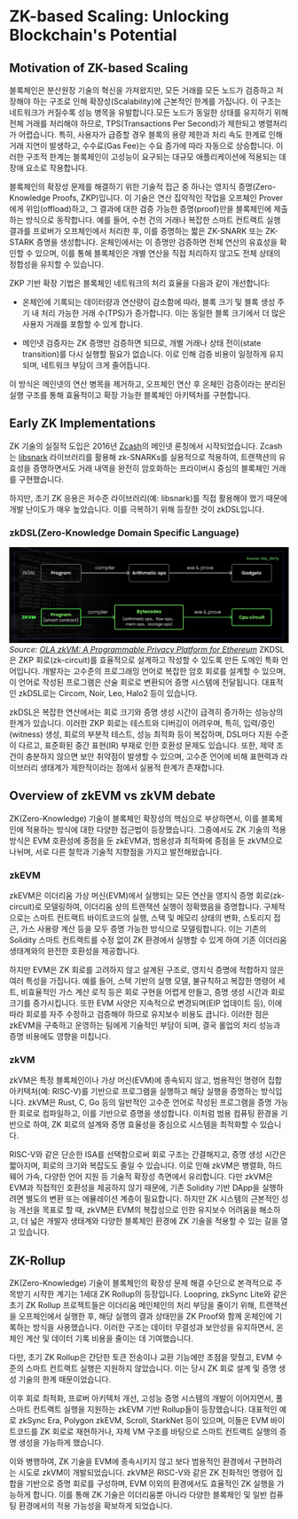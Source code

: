 # ZK-based Scaling: Unlocking Blockchain's Potential

## Motivation of ZK-based Scaling

블록체인은 분산원장 기술의 혁신을 가져왔지만, 모든 거래를 모든 노드가 검증하고 저장해야 하는 구조로 인해 확장성(Scalability)에 근본적인 한계를 가집니다. 이 구조는 네트워크가 커질수록 성능 병목을 유발합니다.모든 노드가 동일한 상태를 유지하기 위해 전체 거래를 처리해야 하므로, TPS(Transactions Per Second)가 제한되고 병렬처리가 어렵습니다. 특히, 사용자가 급증할 경우 블록의 용량 제한과 처리 속도 한계로 인해 거래 지연이 발생하고, 수수료(Gas Fee)는 수요 증가에 따라 자동으로 상승합니다. 이러한 구조적 한계는 블록체인이 고성능이 요구되는 대규모 애플리케이션에 적용되는 데 장애 요소로 작용합니다.

블록체인의 확장성 문제를 해결하기 위한 기술적 접근 중 하나는 영지식 증명(Zero-Knowledge Proofs, ZKP)입니다. 이 기술은 연산 집약적인 작업을 오프체인 Prover에게 위임(offload)하고, 그 결과에 대한 검증 가능한 증명(proof)만을 블록체인에 제출하는 방식으로 동작합니다. 예를 들어, 수천 건의 거래나 복잡한 스마트 컨트랙트 실행 결과를 프로버가 오프체인에서 처리한 후, 이를 증명하는 짧은 ZK-SNARK 또는 ZK-STARK 증명을 생성합니다. 온체인에서는 이 증명만 검증하면 전체 연산의 유효성을 확인할 수 있으며, 이를 통해 블록체인은 개별 연산을 직접 처리하지 않고도 전체 상태의 정합성을 유지할 수 있습니다. 

ZKP 기반 확장 기법은 블록체인 네트워크의 처리 효율을 다음과 같이 개선합니다:

- 온체인에 기록되는 데이터량과 연산량이 감소함에 따라, 블록 크기 및 블록 생성 주기 내 처리 가능한 거래 수(TPS)가 증가합니다. 이는 동일한 블록 크기에서 더 많은 사용자 거래를 포함할 수 있게 합니다.

- 메인넷 검증자는 ZK 증명만 검증하면 되므로, 개별 거래나 상태 전이(state transition)를 다시 실행할 필요가 없습니다. 이로 인해 검증 비용이 일정하게 유지되며, 네트워크 부담이 크게 줄어듭니다.

이 방식은 메인넷의 연산 병목을 제거하고, 오프체인 연산 후 온체인 검증이라는 분리된 실행 구조를 통해 효율적이고 확장 가능한 블록체인 아키텍처를 구현합니다.


## Early ZK Implementations

ZK 기술의 실질적 도입은 2016년 [Zcash](https://z.cash/)의 메인넷 론칭에서 시작되었습니다. Zcash는 [libsnark](https://github.com/scipr-lab/libsnark) 라이브러리를 활용해 zk-SNARKs를 실용적으로 적용하여, 트랜잭션의 유효성을 증명하면서도 거래 내역을 완전히 암호화하는 프라이버시 중심의 블록체인 거래를 구현했습니다. 

하지만, 초기 ZK 응용은 저수준 라이브러리(예: libsnark)를 직접 활용해야 했기 때문에 개발 난이도가 매우 높았습니다. 이를 극복하기 위해 등장한 것이 zkDSL입니다.


### zkDSL(Zero-Knowledge Domain Specific Language)
![zkDSL Overview](./img/zkdsl.png)
*Source: [OLA zkVM: A Programmable Privacy Platform for Ethereum](https://medium.com/@ola_zkzkvm/a-programmable-privacy-platform-for-ethereum-understanding-olas-design-principles-and-technical-8a47ff07e725)*
ZKDSL은 ZKP 회로(zk-circuit)를 효율적으로 설계하고 작성할 수 있도록 만든 도메인 특화 언어입니다. 개발자는 고수준의 프로그래밍 언어로 복잡한 암호 회로를 설계할 수 있으며, 이 언어로 작성된 프로그램은 산술 회로로 변환되어 증명 시스템에 전달됩니다. 대표적인 zkDSL로는 Circom, Noir, Leo, Halo2 등이 있습니다. 

zkDSL은 복잡한 연산에서는 회로 크기와 증명 생성 시간이 급격히 증가하는 성능상의 한계가 있습니다. 이러한 ZKP 회로는 테스트와 디버깅이 어려우며, 특히, 입력/증인(witness) 생성, 회로의 부분적 테스트, 성능 최적화 등이 복잡하며, DSL마다 지원 수준이 다르고, 표준화된 중간 표현(IR) 부재로 인한 호환성 문제도 있습니다. 또한, 제약 조건이 충분하지 않으면 보안 취약점이 발생할 수 있으며, 고수준 언어에 비해 표현력과 라이브러리 생태계가 제한적이라는 점에서 실용적 한계가 존재합니다.

## Overview of zkEVM vs zkVM debate

ZK(Zero-Knowledge) 기술이 블록체인 확장성의 핵심으로 부상하면서, 이를 블록체인에 적용하는 방식에 대한 다양한 접근법이 등장했습니다. 그중에서도 ZK 기술의 적용 방식은 EVM 호환성에 중점을 둔 zkEVM과, 범용성과 최적화에 중점을 둔 zkVM으로 나뉘며, 서로 다른 철학과 기술적 지향점을 가지고 발전해왔습니다.

### zkEVM
zkEVM은 이더리움 가상 머신(EVM)에서 실행되는 모든 연산을 영지식 증명 회로(zk-circuit)로 모델링하여, 이더리움 상의 트랜잭션 실행이 정확했음을 증명합니다. 구체적으로는 스마트 컨트랙트 바이트코드의 실행, 스택 및 메모리 상태의 변화, 스토리지 접근, 가스 사용량 계산 등을 모두 증명 가능한 방식으로 모델링합니다. 이는 기존의 Solidity 스마트 컨트랙트를 수정 없이 ZK 환경에서 실행할 수 있게 하여 기존 이더리움 생태계와의 완전한 호환성을 제공합니다.

하지만 EVM은 ZK 회로를 고려하지 않고 설계된 구조로, 영지식 증명에 적합하지 않은 여러 특성을 가집니다. 예를 들어, 스택 기반의 실행 모델, 불규칙하고 복잡한 명령어 세트, 비효율적인 가스 계산 로직 등은 회로 구현을 어렵게 만들고, 증명 생성 시간과 회로 크기를 증가시킵니다. 또한 EVM 사양은 지속적으로 변경되며(EIP 업데이트 등), 이에 따라 회로를 자주 수정하고 검증해야 하므로 유지보수 비용도 큽니다. 이러한 점은 zkEVM을 구축하고 운영하는 팀에게 기술적인 부담이 되며, 결국 롤업의 처리 성능과 증명 비용에도 영향을 미칩니다.


### zkVM

zkVM은 특정 블록체인이나 가상 머신(EVM)에 종속되지 않고, 범용적인 명령어 집합 아키텍처(예: RISC-V)를 기반으로 프로그램을 실행하고 해당 실행을 증명하는 방식입니다. zkVM은 Rust, C, Go 등의 일반적인 고수준 언어로 작성된 프로그램을 증명 가능한 회로로 컴파일하고, 이를 기반으로 증명을 생성합니다. 이처럼 범용 컴퓨팅 환경을 기반으로 하여, ZK 회로의 설계와 증명 효율성을 중심으로 시스템을 최적화할 수 있습니다.

RISC-V와 같은 단순한 ISA를 선택함으로써 회로 구조는 간결해지고, 증명 생성 시간은 짧아지며, 회로의 크기와 복잡도도 줄일 수 있습니다. 이로 인해 zkVM은 병렬화, 하드웨어 가속, 다양한 언어 지원 등 기술적 확장성 측면에서 유리합니다. 다만 zkVM은 EVM과 직접적인 호환성을 제공하지 않기 때문에, 기존 Solidity 기반 DApp을 실행하려면 별도의 변환 또는 에뮬레이션 계층이 필요합니다. 하지만 ZK 시스템의 근본적인 성능 개선을 목표로 할 때, zkVM은 EVM의 복잡성으로 인한 유지보수 어려움을 해소하고, 더 넓은 개발자 생태계와 다양한 블록체인 환경에 ZK 기술을 적용할 수 있는 길을 열고 있습니다.


## ZK-Rollup

ZK(Zero-Knowledge) 기술이 블록체인의 확장성 문제 해결 수단으로 본격적으로 주목받기 시작한 계기는 1세대 ZK Rollup의 등장입니다. Loopring, zkSync Lite와 같은 초기 ZK Rollup 프로젝트들은 이더리움 메인체인의 처리 부담을 줄이기 위해, 트랜잭션을 오프체인에서 실행한 후, 해당 실행의 결과 상태만을 ZK Proof와 함께 온체인에 기록하는 방식을 사용했습니다. 이러한 구조는 데이터 무결성과 보안성을 유지하면서, 온체인 계산 및 데이터 기록 비용을 줄이는 데 기여했습니다.

다만, 초기 ZK Rollup은 간단한 토큰 전송이나 교환 기능에만 초점을 맞췄고, EVM 수준의 스마트 컨트랙트 실행은 지원하지 않았습니다. 이는 당시 ZK 회로 설계 및 증명 생성 기술의 한계 때문이었습니다.

이후 회로 최적화, 프로버 아키텍처 개선, 고성능 증명 시스템의 개발이 이어지면서, 풀 스마트 컨트랙트 실행을 지원하는 zkEVM 기반 Rollup들이 등장했습니다. 대표적인 예로 zkSync Era, Polygon zkEVM, Scroll, StarkNet 등이 있으며, 이들은 EVM 바이트코드를 ZK 회로로 재현하거나, 자체 VM 구조를 바탕으로 스마트 컨트랙트 실행의 증명 생성을 가능하게 했습니다.

이와 병행하여, ZK 기술을 EVM에 종속시키지 않고 보다 범용적인 환경에서 구현하려는 시도로 zkVM이 개발되었습니다. zkVM은 RISC-V와 같은 ZK 친화적인 명령어 집합을 기반으로 증명 회로를 구성하며, EVM 이외의 환경에서도 효율적인 ZK 실행을 가능하게 합니다. 이를 통해 ZK 기술은 이더리움뿐 아니라 다양한 블록체인 및 일반 컴퓨팅 환경에서의 적용 가능성을 확보하게 되었습니다.
